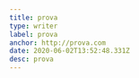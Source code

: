 ```yaml
---
title: prova
type: writer
label: prova
anchor: http://prova.com
date: 2020-06-02T13:52:48.331Z
desc: prova
---
```

